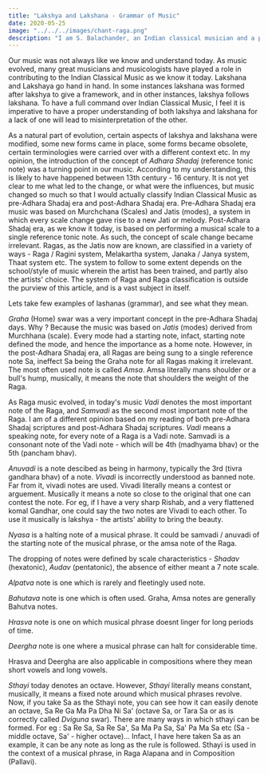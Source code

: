 ```yaml
---
title: "Lakshya and Lakshana - Grammar of Music"
date: 2020-05-25
image: "../../../images/chant-raga.png"
description: "I am S. Balachander, an Indian classical musician and a performing artist of Chandraveena. In my long association with music, I have been privileged to have had deep and meaningful discussions on the theory of music with my Ustad, and undertaken further study of scriptures to understand our music better. Here I share my reading of what a Raga Alapana and Pallavi is. Read on to find out more!"
---
```


Our music was not always like we know and understand today. As music evolved, many great musicians and musicologists have played a role in contributing to the Indian Classical Music as we know it today. Lakshana and Lakshaya go hand in hand. In some instances lakshana was formed after lakshya to give a framework, and in other instances, lakshya follows lakshana. To have a full command over Indian Classical Music, I feel it is imperative to have a proper understanding of both lakshya and lakshana for a lack of one will lead to misinterpretation of the other.

As a natural part of evolution, certain aspects of lakshya and lakshana were modified, some new forms came in place, some forms became obsolete, certain terminologies were carried over with a different context etc. In my opinion, the introduction of the concept of *Adhara Shadaj* (reference tonic note) was a turning point in our music. According to my understanding, this is likely to have happened between 13th century - 16 century. It is not yet clear to me what led to the change, or what were the influences, but music changed so much so that I would actually classify Indian Classical Music as pre-Adhara Shadaj era and post-Adhara Shadaj era. Pre-Adhara Shadaj era music was based on Murchchana (Scales) and Jatis (modes), a system in which every scale change gave rise to a new Jati or melody. Post-Adhara Shadaj era, as we know it today, is based on performing a musical scale to a single reference tonic note. As such, the concept of scale change became irrelevant. Ragas, as the Jatis now are known, are classified in a variety of ways - Raga / Ragini system, Melakartha system, Janaka / Janya system, Thaat system etc. The system to follow to some extent depends on the school/style of music wherein the artist has been trained, and partly also the artists' choice. The system of Raga and Raga classification is outside the purview of this article, and is a vast subject in itself.

Lets take few examples of lashanas (grammar), and see what they mean.

*Graha* (Home) swar was a very important concept in the pre-Adhara Shadaj days. Why ? Because the music was based on *Jatis* (modes) derived from Murchhana (scale). Every mode had a starting note, infact, starting note defined the mode, and hence the importance as a home note. However, in the post-Adhara Shadaj era, all Ragas are being sung to a single reference note Sa, ineffect Sa being the Graha note for all Ragas making it irrelevant. The most often used note is called *Amsa*. Amsa literally mans shoulder or a bull's hump, musically, it means the note that shoulders the weight of the Raga.

As Raga music evolved, in today's music *Vadi* denotes the most important note of the Raga, and *Samvadi* as the second most important note of the Raga. I am of a different opinion based on my reading of both pre-Adhara Shadaj scriptures and post-Adhara Shadaj scriptures. *Vadi* means a speaking note, for every note of a Raga is a Vadi note. Samvadi is a consonant note of the Vadi note - which will be 4th (madhyama bhav) or the 5th (pancham bhav). 

*Anuvadi* is a note descibed as being in harmony, typically the 3rd (tivra gandhara bhav) of a note. *Vivadi* is incorrectly understood as banned note. Far from it, vivadi notes are used. Vivadi literally means a contest or arguement. Musically it means a note so close to the original that one can contest the note. For eg, if I have a very sharp Rishab, and a very flattened komal Gandhar, one could say the two notes are Vivadi to each other. To use it musically is lakshya - the artists' ability to bring the beauty.

*Nyasa* is a halting note of a musical phrase. It could be samvadi / anuvadi of the starting note of the musical phrase, or the amsa note of the Raga. 

The dropping of notes were defined by scale characteristics - *Shadav* (hexatonic), *Audav* (pentatonic), the absence of either meant a 7 note scale. 

*Alpatva* note is one which is rarely and fleetingly used note. 

*Bahutava* note is one which is often used. Graha, Amsa notes are generally Bahutva notes.

*Hrasva* note is one on which musical phrase doesnt linger for long periods of time.

*Deergha* note is one where a musical phrase can halt for considerable time.

Hrasva and Deergha are also applicable in compositions where they mean short vowels and long vowels.

*Sthayi* today denotes an octave. However, *Sthayi* literally means constant, musically, it means a fixed note around which musical phrases revolve. Now, if you take Sa as the Sthayi note, you can see how it can easily denote an octave, Sa Re Ga Ma Pa Dha Ni Sa' (octave Sa, or Tara Sa or as is correctly called *Dviguna* swar). There are many ways in which sthayi can be formed. For eg : Sa Re Sa, Sa Re Sa', Sa Ma Pa Sa, Sa' Pa Ma Sa etc (Sa - middle octave, Sa' - higher octave)... Infact, I have here taken Sa as an example, it can be any note as long as the rule is followed. Sthayi is used in the context of a musical phrase, in Raga Alapana and in Composition (Pallavi).
